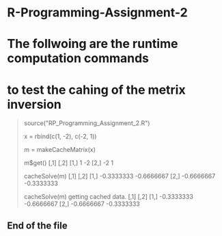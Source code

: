 # R-Programming-Assignment-2
# The follwoing are the runtime computation commands
# to test the cahing of the metrix inversion

> source("RP_Programming_Assignment_2.R")
> 
> x = rbind(c(1, -2), c(-2, 1))
> 
> m = makeCacheMatrix(x)
> 
> m$get()
     [,1] [,2]
[1,]    1   -2
[2,]   -2    1
> 
> cacheSolve(m)
           [,1]       [,2]
[1,] -0.3333333 -0.6666667
[2,] -0.6666667 -0.3333333
> 
> cacheSolve(m)
getting cached data.
           [,1]       [,2]
[1,] -0.3333333 -0.6666667
[2,] -0.6666667 -0.3333333
> 
## End of the file
